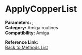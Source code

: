 # ApplyCopperList

**Parameters:** ;  
**Category:** Amiga routines  
**Compatibility:** Amiga  

**Reference Link:**  
[Back to Methods List](../../SUMMARY.md)
